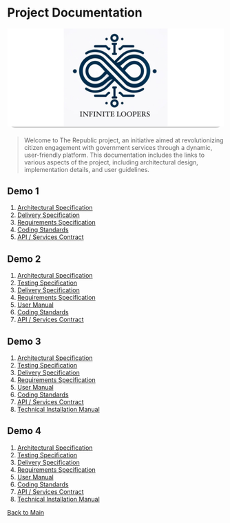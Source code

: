 # Project Documentation

<div style="width: 100%; height: 40%; border-radius:20px; background-color: #d1d1d1; margin: 20px 0;">
    <img src="../documentation/images/InfiniteLoopers_13.jpeg" alt="Documentation" style="width: 100%; height: auto; max-height: 100%;">
</div>

> Welcome to The Republic project, an initiative aimed at revolutionizing citizen engagement with government services through a dynamic, user-friendly platform. This documentation includes the links to various aspects of the project, including architectural design, implementation details, and user guidelines.

## Demo 1


1. [Architectural Specification](./specifications/RequirementsSpecificationVersion1.md)
2. [Delivery Specification](./specifications/DeliverySpecificationVersion1.md)
3. [Requirements Specification](./specifications/RequirementsSpecificationVersion1.md)
4. [Coding Standards](./specifications/CodingStandardsVersion1.md)
5. [API / Services Contract](./specifications/RequirementsSpecificationVersion1.md)

## Demo 2

1. [Architectural Specification](./specifications/ArchitecturalSpecificationVersion2.md)
2. [Testing Specification](./specifications/TestingSpecificationVersion2.md)
3. [Delivery Specification](./specifications/DeliverySpecificationVersion2.md)
4. [Requirements Specification](./specifications/RequirementsSpecificationVersion2.md)
5. [User Manual](./specifications/UserManualVersion2.md)
6. [Coding Standards](./specifications/CodingStandardsVersion2.md)
7. [API / Services Contract](./specifications/APISpecificationVersion2.md)

## Demo 3

1. [Architectural Specification](./specifications/ArchitecturalSpecificationVersion3.md)
2. [Testing Specification](./specifications/TestingSpecificationVersion3.md)
3. [Delivery Specification](./specifications/DeliverySpecificationVersion2.md)
4. [Requirements Specification](./specifications/RequirementsSpecificationVersion3.md)
5. [User Manual](./specifications/UserManualVersion3.md)
6. [Coding Standards](./specifications/CodingStandardsVersion2.md)
7. [API / Services Contract](./specifications/APISpecificationVersion3.md)
8. [Technical Installation Manual ](./specifications/TechnicalInstallationManual1.md)

## Demo 4

1. [Architectural Specification](./specifications/ArchitecturalSpecificationVersion4.md)
2. [Testing Specification](./specifications/TestingSpecificationVersion4.md)
3. [Delivery Specification](./specifications/DeliverySpecificationVersion2.md)
4. [Requirements Specification](./specifications/RequirementsSpecificationVersion4.md)
5. [User Manual](./specifications/UserManualVersion4.md)
6. [Coding Standards](./specifications/CodingStandardsVersion3.md)
7. [API / Services Contract](./specifications/APISpecificationVersion3.md)
8. [Technical Installation Manual ](./specifications/TechnicalInstallationManualVersion2.md)


[Back to Main](/README.md)
